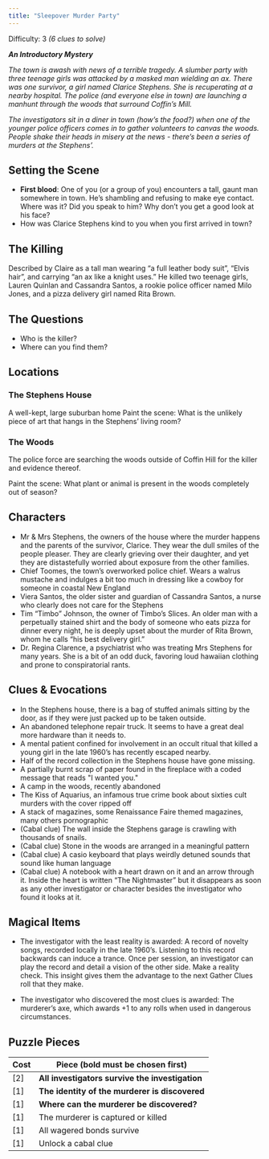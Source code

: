 ```yaml
---
title: "Sleepover Murder Party"
---
```


Difficulty: 3
_(6 clues to solve)_

**_An Introductory Mystery_**

_The town is awash with news of a terrible tragedy. A slumber party with three teenage girls was attacked by a masked man wielding an ax. There was one survivor, a girl named Clarice Stephens. She is recuperating at a nearby hospital. The police (and everyone else in town) are launching a manhunt through the woods that surround Coffin’s Mill._

_The investigators sit in a diner in town (how’s the food?) when one of the younger police officers comes in to gather volunteers to canvas the woods. People shake their heads in misery at the news - there’s been a series of murders at the Stephens’._

## Setting the Scene

- **First blood**: One of you (or a group of you) encounters a tall, gaunt man somewhere in town. He’s shambling and refusing to make eye contact. Where was it? Did you speak to him? Why don’t you get a good look at his face?
- How was Clarice Stephens kind to you when you first arrived in town?

## The Killing

Described by Claire as a tall man wearing “a full leather body suit”, “Elvis hair”, and carrying “an ax like a knight uses.” He killed two teenage girls, Lauren Quinlan and Cassandra Santos, a rookie police officer named Milo Jones, and a pizza delivery girl named Rita Brown.

## The Questions

- Who is the killer?
- Where can you find them?

## Locations

### The Stephens House

A well-kept, large suburban home
Paint the scene: What is the unlikely piece of art that hangs in the Stephens’ living room?

### The Woods

The police force are searching the woods outside of Coffin Hill for the killer and evidence thereof.

Paint the scene: What plant or animal is present in the woods completely out of season?

## Characters

- Mr & Mrs Stephens, the owners of the house where the murder happens and the parents of the survivor, Clarice. They wear the dull smiles of the people pleaser. They are clearly grieving over their daughter, and yet they are distastefully worried about exposure from the other families.
- Chief Toomes, the town’s overworked police chief. Wears a walrus mustache and indulges a bit too much in dressing like a cowboy for someone in coastal New England
- Viera Santos, the older sister and guardian of Cassandra Santos, a nurse who clearly does not care for the Stephens
- Tim “Timbo” Johnson, the owner of Timbo’s Slices. An older man with a perpetually stained shirt and the body of someone who eats pizza for dinner every night, he is deeply upset about the murder of Rita Brown, whom he calls “his best delivery girl.”
- Dr. Regina Clarence, a psychiatrist who was treating Mrs Stephens for many years. She is a bit of an odd duck, favoring loud hawaiian clothing and prone to conspiratorial rants.

## Clues & Evocations

- In the Stephens house, there is a bag of stuffed animals sitting by the door, as if they were just packed up to be taken outside.
- An abandoned telephone repair truck. It seems to have a great deal more hardware than it needs to.
- A mental patient confined for involvement in an occult ritual that killed a young girl in the late 1960’s has recently escaped nearby.
- Half of the record collection in the Stephens house have gone missing.
- A partially burnt scrap of paper found in the fireplace with a coded message that reads "I wanted you."
- A camp in the woods, recently abandoned
- The Kiss of Aquarius, an infamous true crime book about sixties cult murders with the cover ripped off
- A stack of magazines, some Renaissance Faire themed magazines, many others pornographic
- (Cabal clue) The wall inside the Stephens garage is crawling with thousands of snails.
- (Cabal clue) Stone in the woods are arranged in a meaningful pattern
- (Cabal clue) A casio keyboard that plays weirdly detuned sounds that sound like human language
- (Cabal clue) A notebook with a heart drawn on it and an arrow through it. Inside the heart is written “The Nightmaster” but it disappears as soon as any other investigator or character besides the investigator who found it looks at it.

## Magical Items

- The investigator with the least reality is awarded: A record of novelty songs, recorded locally in the late 1960’s. Listening to this record backwards can induce a trance. Once per session, an investigator can play the record and detail a vision of the other side. Make a reality check. This insight gives them the advantage to the next Gather Clues roll that they make.

- The investigator who discovered the most clues is awarded: The murderer’s axe, which awards +1 to any rolls when used in dangerous circumstances.

## Puzzle Pieces

| Cost | Piece (bold must be chosen first)               |
| ---- | ----------------------------------------------- |
| [2]  | **All investigators survive the investigation** |
| [1]  | **The identity of the murderer is discovered**  |
| [1]  | **Where can the murderer be discovered?**       |
| [1]  | The murderer is captured or killed              |
| [1]  | All wagered bonds survive                       |
| [1]  | Unlock a cabal clue                             |

